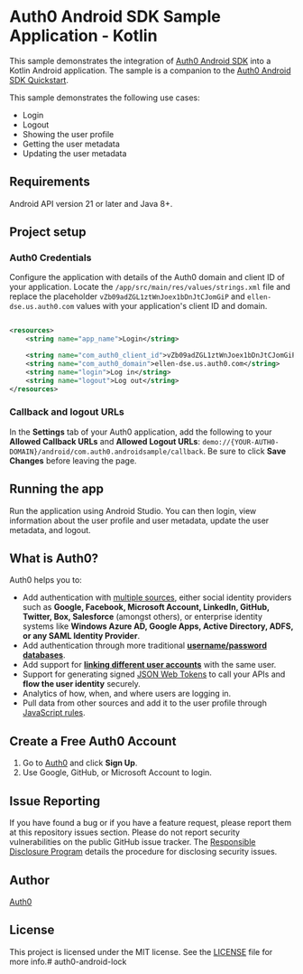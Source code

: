 # Auth0 Android SDK Sample Application - Kotlin

This sample demonstrates the integration of [Auth0 Android SDK](https://github.com/auth0/Auth0.Android) into a Kotlin Android application. The sample is a companion to the [Auth0 Android SDK Quickstart](https://auth0.com/docs/quickstart/native/android).

This sample demonstrates the following use cases:

- Login
- Logout
- Showing the user profile
- Getting the user metadata
- Updating the user metadata

## Requirements

Android API version 21 or later and Java 8+.

## Project setup

### Auth0 Credentials

Configure the application with details of the Auth0 domain and client ID of your application. Locate the `/app/src/main/res/values/strings.xml` file and replace the placeholder `vZb09adZGL1ztWnJoex1bDnJtCJomGiP` and `ellen-dse.us.auth0.com` values with your application's client ID and domain.

```xml

<resources>
    <string name="app_name">Login</string>

    <string name="com_auth0_client_id">vZb09adZGL1ztWnJoex1bDnJtCJomGiP</string>
    <string name="com_auth0_domain">ellen-dse.us.auth0.com</string>
    <string name="login">Log in</string>
    <string name="logout">Log out</string>
</resources>

```

### Callback and logout URLs

In the **Settings** tab of your Auth0 application, add the following to your **Allowed Callback URLs** and **Allowed Logout URLs**: `demo://{YOUR-AUTH0-DOMAIN}/android/com.auth0.androidsample/callback`. Be sure to click **Save Changes** before leaving the page.

## Running the app

Run the application using Android Studio. You can then login, view information about the user profile and user metadata, update the user metadata, and logout. 

## What is Auth0?

Auth0 helps you to:

* Add authentication with [multiple sources](https://auth0.com/docs/identityproviders), either social identity providers such as **Google, Facebook, Microsoft Account, LinkedIn, GitHub, Twitter, Box, Salesforce** (amongst others), or enterprise identity systems like **Windows Azure AD, Google Apps, Active Directory, ADFS, or any SAML Identity Provider**.
* Add authentication through more traditional **[username/password databases](https://auth0.com/docs/connections/database/custom-db)**.
* Add support for **[linking different user accounts](https://auth0.com/docs/users/user-account-linking)** with the same user.
* Support for generating signed [JSON Web Tokens](https://auth0.com/docs/tokens/json-web-tokens) to call your APIs and **flow the user identity** securely.
* Analytics of how, when, and where users are logging in.
* Pull data from other sources and add it to the user profile through [JavaScript rules](https://auth0.com/docs/rules).

## Create a Free Auth0 Account

1. Go to [Auth0](https://auth0.com) and click **Sign Up**.
2. Use Google, GitHub, or Microsoft Account to login.

## Issue Reporting

If you have found a bug or if you have a feature request, please report them at this repository issues section. Please do not report security vulnerabilities on the public GitHub issue tracker. The [Responsible Disclosure Program](https://auth0.com/responsible-disclosure-policy) details the procedure for disclosing security issues.

## Author

[Auth0](https://auth0.com)

## License

This project is licensed under the MIT license. See the [LICENSE](../LICENSE) file for more info.# auth0-android-lock
